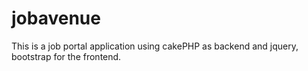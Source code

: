 jobavenue
=========

This is a job portal application using cakePHP as backend and jquery, bootstrap for the frontend.
